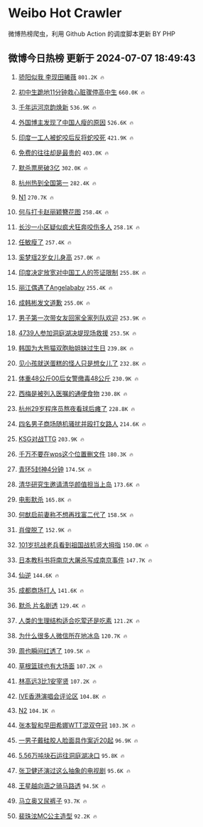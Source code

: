 # Weibo Hot Crawler 



微博热榜爬虫，利用 Github Action 的调度脚本更新 BY PHP 


## 微博今日热榜 更新于 2024-07-07 18:49:43 
1. [骄阳似我 李现田曦薇](https://s.weibo.com/weibo?q=%E9%AA%84%E9%98%B3%E4%BC%BC%E6%88%91%20%E6%9D%8E%E7%8E%B0%E7%94%B0%E6%9B%A6%E8%96%87&t=31&band_rank=1&Refer=top) `801.2K 🔥` 

1. [初中生跪地11分钟救心脏骤停高中生](https://s.weibo.com/weibo?q=%23%E5%88%9D%E4%B8%AD%E7%94%9F%E8%B7%AA%E5%9C%B011%E5%88%86%E9%92%9F%E6%95%91%E5%BF%83%E8%84%8F%E9%AA%A4%E5%81%9C%E9%AB%98%E4%B8%AD%E7%94%9F%23&t=31&band_rank=2&Refer=top) `660.0K 🔥` 

1. [千年运河京韵焕新](https://s.weibo.com/weibo?q=%23%E5%8D%83%E5%B9%B4%E8%BF%90%E6%B2%B3%E4%BA%AC%E9%9F%B5%E7%84%95%E6%96%B0%23&t=31&band_rank=3&Refer=top) `536.9K 🔥` 

1. [外国博主发现了中国人瘦的原因](https://s.weibo.com/weibo?q=%23%E5%A4%96%E5%9B%BD%E5%8D%9A%E4%B8%BB%E5%8F%91%E7%8E%B0%E4%BA%86%E4%B8%AD%E5%9B%BD%E4%BA%BA%E7%98%A6%E7%9A%84%E5%8E%9F%E5%9B%A0%23&t=31&band_rank=4&Refer=top) `526.6K 🔥` 

1. [印度一工人被蛇咬后反将蛇咬死](https://s.weibo.com/weibo?q=%23%E5%8D%B0%E5%BA%A6%E4%B8%80%E5%B7%A5%E4%BA%BA%E8%A2%AB%E8%9B%87%E5%92%AC%E5%90%8E%E5%8F%8D%E5%B0%86%E8%9B%87%E5%92%AC%E6%AD%BB%23&t=31&band_rank=5&Refer=top) `421.9K 🔥` 

1. [免费的往往却是最贵的](https://s.weibo.com/weibo?q=%E5%85%8D%E8%B4%B9%E7%9A%84%E5%BE%80%E5%BE%80%E5%8D%B4%E6%98%AF%E6%9C%80%E8%B4%B5%E7%9A%84&t=31&band_rank=6&Refer=top) `403.0K 🔥` 

1. [默杀票房破3亿](https://s.weibo.com/weibo?q=%23%E9%BB%98%E6%9D%80%E7%A5%A8%E6%88%BF%E7%A0%B43%E4%BA%BF%23&t=31&band_rank=7&Refer=top) `302.0K 🔥` 

1. [杭州热到全国第一](https://s.weibo.com/weibo?q=%23%E6%9D%AD%E5%B7%9E%E7%83%AD%E5%88%B0%E5%85%A8%E5%9B%BD%E7%AC%AC%E4%B8%80%23&t=31&band_rank=8&Refer=top) `282.4K 🔥` 

1. [N1](https://s.weibo.com/weibo?q=N1&t=31&band_rank=9&Refer=top) `270.7K 🔥` 

1. [何与打卡赵丽颖簪花图](https://s.weibo.com/weibo?q=%23%E4%BD%95%E4%B8%8E%E6%89%93%E5%8D%A1%E8%B5%B5%E4%B8%BD%E9%A2%96%E7%B0%AA%E8%8A%B1%E5%9B%BE%23&t=31&band_rank=10&Refer=top) `258.4K 🔥` 

1. [长沙一小区疑似疯犬狂奔咬伤多人](https://s.weibo.com/weibo?q=%23%E9%95%BF%E6%B2%99%E4%B8%80%E5%B0%8F%E5%8C%BA%E7%96%91%E4%BC%BC%E7%96%AF%E7%8A%AC%E7%8B%82%E5%A5%94%E5%92%AC%E4%BC%A4%E5%A4%9A%E4%BA%BA%23&t=31&band_rank=11&Refer=top) `258.1K 🔥` 

1. [任敏瘦了](https://s.weibo.com/weibo?q=%E4%BB%BB%E6%95%8F%E7%98%A6%E4%BA%86&t=31&band_rank=12&Refer=top) `257.4K 🔥` 

1. [奚梦瑶2岁女儿身高](https://s.weibo.com/weibo?q=%23%E5%A5%9A%E6%A2%A6%E7%91%B62%E5%B2%81%E5%A5%B3%E5%84%BF%E8%BA%AB%E9%AB%98%23&t=31&band_rank=13&Refer=top) `257.0K 🔥` 

1. [印度决定放宽对中国工人的签证限制](https://s.weibo.com/weibo?q=%23%E5%8D%B0%E5%BA%A6%E5%86%B3%E5%AE%9A%E6%94%BE%E5%AE%BD%E5%AF%B9%E4%B8%AD%E5%9B%BD%E5%B7%A5%E4%BA%BA%E7%9A%84%E7%AD%BE%E8%AF%81%E9%99%90%E5%88%B6%23&t=31&band_rank=14&Refer=top) `255.8K 🔥` 

1. [丽江偶遇了Angelababy](https://s.weibo.com/weibo?q=%23%E4%B8%BD%E6%B1%9F%E5%81%B6%E9%81%87%E4%BA%86Angelababy%23&t=31&band_rank=15&Refer=top) `255.4K 🔥` 

1. [成韩彬发文道歉](https://s.weibo.com/weibo?q=%23%E6%88%90%E9%9F%A9%E5%BD%AC%E5%8F%91%E6%96%87%E9%81%93%E6%AD%89%23&t=31&band_rank=16&Refer=top) `255.0K 🔥` 

1. [男子第一次带女友回家全家列队欢迎](https://s.weibo.com/weibo?q=%23%E7%94%B7%E5%AD%90%E7%AC%AC%E4%B8%80%E6%AC%A1%E5%B8%A6%E5%A5%B3%E5%8F%8B%E5%9B%9E%E5%AE%B6%E5%85%A8%E5%AE%B6%E5%88%97%E9%98%9F%E6%AC%A2%E8%BF%8E%23&t=31&band_rank=17&Refer=top) `253.9K 🔥` 

1. [4739人参加洞庭湖决堤现场救援](https://s.weibo.com/weibo?q=%234739%E4%BA%BA%E5%8F%82%E5%8A%A0%E6%B4%9E%E5%BA%AD%E6%B9%96%E5%86%B3%E5%A0%A4%E7%8E%B0%E5%9C%BA%E6%95%91%E6%8F%B4%23&t=31&band_rank=18&Refer=top) `253.5K 🔥` 

1. [韩国为大熊猫双胞胎姐妹过生日](https://s.weibo.com/weibo?q=%23%E9%9F%A9%E5%9B%BD%E4%B8%BA%E5%A4%A7%E7%86%8A%E7%8C%AB%E5%8F%8C%E8%83%9E%E8%83%8E%E5%A7%90%E5%A6%B9%E8%BF%87%E7%94%9F%E6%97%A5%23&t=31&band_rank=19&Refer=top) `239.8K 🔥` 

1. [见小孩就送蛋糕的怪人只是想女儿了](https://s.weibo.com/weibo?q=%23%E8%A7%81%E5%B0%8F%E5%AD%A9%E5%B0%B1%E9%80%81%E8%9B%8B%E7%B3%95%E7%9A%84%E6%80%AA%E4%BA%BA%E5%8F%AA%E6%98%AF%E6%83%B3%E5%A5%B3%E5%84%BF%E4%BA%86%23&t=31&band_rank=20&Refer=top) `232.8K 🔥` 

1. [体重48公斤00后女警缴毒48公斤](https://s.weibo.com/weibo?q=%23%E4%BD%93%E9%87%8D48%E5%85%AC%E6%96%A400%E5%90%8E%E5%A5%B3%E8%AD%A6%E7%BC%B4%E6%AF%9248%E5%85%AC%E6%96%A4%23&t=31&band_rank=21&Refer=top) `230.9K 🔥` 

1. [西梅是被列入医嘱的通便食物](https://s.weibo.com/weibo?q=%23%E8%A5%BF%E6%A2%85%E6%98%AF%E8%A2%AB%E5%88%97%E5%85%A5%E5%8C%BB%E5%98%B1%E7%9A%84%E9%80%9A%E4%BE%BF%E9%A3%9F%E7%89%A9%23&t=31&band_rank=22&Refer=top) `230.8K 🔥` 

1. [杭州29岁程序员熬夜看球后瘫了](https://s.weibo.com/weibo?q=%23%E6%9D%AD%E5%B7%9E29%E5%B2%81%E7%A8%8B%E5%BA%8F%E5%91%98%E7%86%AC%E5%A4%9C%E7%9C%8B%E7%90%83%E5%90%8E%E7%98%AB%E4%BA%86%23&t=31&band_rank=23&Refer=top) `228.8K 🔥` 

1. [四名男子商场随机骚扰并殴打女路人](https://s.weibo.com/weibo?q=%23%E5%9B%9B%E5%90%8D%E7%94%B7%E5%AD%90%E5%95%86%E5%9C%BA%E9%9A%8F%E6%9C%BA%E9%AA%9A%E6%89%B0%E5%B9%B6%E6%AE%B4%E6%89%93%E5%A5%B3%E8%B7%AF%E4%BA%BA%23&t=31&band_rank=24&Refer=top) `214.6K 🔥` 

1. [KSG对战TTG](https://s.weibo.com/weibo?q=%23KSG%E5%AF%B9%E6%88%98TTG%23&t=31&band_rank=25&Refer=top) `203.9K 🔥` 

1. [千万不要在wps这个位置删文件](https://s.weibo.com/weibo?q=%23%E5%8D%83%E4%B8%87%E4%B8%8D%E8%A6%81%E5%9C%A8wps%E8%BF%99%E4%B8%AA%E4%BD%8D%E7%BD%AE%E5%88%A0%E6%96%87%E4%BB%B6%23&t=31&band_rank=26&Refer=top) `180.3K 🔥` 

1. [青环5封神4分钟](https://s.weibo.com/weibo?q=%23%E9%9D%92%E7%8E%AF5%E5%B0%81%E7%A5%9E4%E5%88%86%E9%92%9F%23&t=31&band_rank=27&Refer=top) `174.5K 🔥` 

1. [清华研究生邀请清华颜值担当上岛](https://s.weibo.com/weibo?q=%23%E6%B8%85%E5%8D%8E%E7%A0%94%E7%A9%B6%E7%94%9F%E9%82%80%E8%AF%B7%E6%B8%85%E5%8D%8E%E9%A2%9C%E5%80%BC%E6%8B%85%E5%BD%93%E4%B8%8A%E5%B2%9B%23&t=31&band_rank=28&Refer=top) `173.6K 🔥` 

1. [电影默杀](https://s.weibo.com/weibo?q=%E7%94%B5%E5%BD%B1%E9%BB%98%E6%9D%80&t=31&band_rank=29&Refer=top) `165.8K 🔥` 

1. [何猷启前妻称不想再找富二代了](https://s.weibo.com/weibo?q=%23%E4%BD%95%E7%8C%B7%E5%90%AF%E5%89%8D%E5%A6%BB%E7%A7%B0%E4%B8%8D%E6%83%B3%E5%86%8D%E6%89%BE%E5%AF%8C%E4%BA%8C%E4%BB%A3%E4%BA%86%23&t=31&band_rank=30&Refer=top) `158.5K 🔥` 

1. [肖俊脱了](https://s.weibo.com/weibo?q=%23%E8%82%96%E4%BF%8A%E8%84%B1%E4%BA%86%23&t=31&band_rank=31&Refer=top) `152.9K 🔥` 

1. [101岁抗战老兵看到祖国战机竖大拇指](https://s.weibo.com/weibo?q=%23101%E5%B2%81%E6%8A%97%E6%88%98%E8%80%81%E5%85%B5%E7%9C%8B%E5%88%B0%E7%A5%96%E5%9B%BD%E6%88%98%E6%9C%BA%E7%AB%96%E5%A4%A7%E6%8B%87%E6%8C%87%23&t=31&band_rank=32&Refer=top) `150.0K 🔥` 

1. [日本教科书将南京大屠杀写成南京事件](https://s.weibo.com/weibo?q=%23%E6%97%A5%E6%9C%AC%E6%95%99%E7%A7%91%E4%B9%A6%E5%B0%86%E5%8D%97%E4%BA%AC%E5%A4%A7%E5%B1%A0%E6%9D%80%E5%86%99%E6%88%90%E5%8D%97%E4%BA%AC%E4%BA%8B%E4%BB%B6%23&t=31&band_rank=33&Refer=top) `147.7K 🔥` 

1. [仙逆](https://s.weibo.com/weibo?q=%E4%BB%99%E9%80%86&t=31&band_rank=34&Refer=top) `144.6K 🔥` 

1. [成都商场打人](https://s.weibo.com/weibo?q=%23%E6%88%90%E9%83%BD%E5%95%86%E5%9C%BA%E6%89%93%E4%BA%BA%23&t=31&band_rank=35&Refer=top) `141.6K 🔥` 

1. [默杀 片名剧透](https://s.weibo.com/weibo?q=%E9%BB%98%E6%9D%80%20%E7%89%87%E5%90%8D%E5%89%A7%E9%80%8F&t=31&band_rank=36&Refer=top) `129.4K 🔥` 

1. [人类的生理结构适合吃荤还是吃素](https://s.weibo.com/weibo?q=%23%E4%BA%BA%E7%B1%BB%E7%9A%84%E7%94%9F%E7%90%86%E7%BB%93%E6%9E%84%E9%80%82%E5%90%88%E5%90%83%E8%8D%A4%E8%BF%98%E6%98%AF%E5%90%83%E7%B4%A0%23&t=31&band_rank=37&Refer=top) `121.2K 🔥` 

1. [为什么很多人微信所在地冰岛](https://s.weibo.com/weibo?q=%23%E4%B8%BA%E4%BB%80%E4%B9%88%E5%BE%88%E5%A4%9A%E4%BA%BA%E5%BE%AE%E4%BF%A1%E6%89%80%E5%9C%A8%E5%9C%B0%E5%86%B0%E5%B2%9B%23&t=31&band_rank=38&Refer=top) `120.7K 🔥` 

1. [周也瞬间红透了](https://s.weibo.com/weibo?q=%23%E5%91%A8%E4%B9%9F%E7%9E%AC%E9%97%B4%E7%BA%A2%E9%80%8F%E4%BA%86%23&t=31&band_rank=39&Refer=top) `109.5K 🔥` 

1. [草根篮球也有大场面](https://s.weibo.com/weibo?q=%23%E8%8D%89%E6%A0%B9%E7%AF%AE%E7%90%83%E4%B9%9F%E6%9C%89%E5%A4%A7%E5%9C%BA%E9%9D%A2%23&t=31&band_rank=40&Refer=top) `107.2K 🔥` 

1. [林高远3比1安宰贤](https://s.weibo.com/weibo?q=%23%E6%9E%97%E9%AB%98%E8%BF%9C3%E6%AF%941%E5%AE%89%E5%AE%B0%E8%B4%A4%23&t=31&band_rank=41&Refer=top) `107.2K 🔥` 

1. [IVE香港演唱会评论区](https://s.weibo.com/weibo?q=%23IVE%E9%A6%99%E6%B8%AF%E6%BC%94%E5%94%B1%E4%BC%9A%E8%AF%84%E8%AE%BA%E5%8C%BA%23&t=31&band_rank=42&Refer=top) `104.8K 🔥` 

1. [N2](https://s.weibo.com/weibo?q=N2&t=31&band_rank=43&Refer=top) `104.1K 🔥` 

1. [张本智和早田希娜WTT混双夺冠](https://s.weibo.com/weibo?q=%23%E5%BC%A0%E6%9C%AC%E6%99%BA%E5%92%8C%E6%97%A9%E7%94%B0%E5%B8%8C%E5%A8%9CWTT%E6%B7%B7%E5%8F%8C%E5%A4%BA%E5%86%A0%23&t=31&band_rank=44&Refer=top) `103.3K 🔥` 

1. [一男子戴硅胶人脸面具作案近20起](https://s.weibo.com/weibo?q=%23%E4%B8%80%E7%94%B7%E5%AD%90%E6%88%B4%E7%A1%85%E8%83%B6%E4%BA%BA%E8%84%B8%E9%9D%A2%E5%85%B7%E4%BD%9C%E6%A1%88%E8%BF%9120%E8%B5%B7%23&t=31&band_rank=45&Refer=top) `96.9K 🔥` 

1. [5.56万吨块石运往洞庭湖决口](https://s.weibo.com/weibo?q=%235.56%E4%B8%87%E5%90%A8%E5%9D%97%E7%9F%B3%E8%BF%90%E5%BE%80%E6%B4%9E%E5%BA%AD%E6%B9%96%E5%86%B3%E5%8F%A3%23&t=31&band_rank=46&Refer=top) `95.8K 🔥` 

1. [张卫健还演过这么抽象的电视剧](https://s.weibo.com/weibo?q=%23%E5%BC%A0%E5%8D%AB%E5%81%A5%E8%BF%98%E6%BC%94%E8%BF%87%E8%BF%99%E4%B9%88%E6%8A%BD%E8%B1%A1%E7%9A%84%E7%94%B5%E8%A7%86%E5%89%A7%23&t=31&band_rank=47&Refer=top) `95.6K 🔥` 

1. [王星越向涵之骑马路透](https://s.weibo.com/weibo?q=%23%E7%8E%8B%E6%98%9F%E8%B6%8A%E5%90%91%E6%B6%B5%E4%B9%8B%E9%AA%91%E9%A9%AC%E8%B7%AF%E9%80%8F%23&t=31&band_rank=48&Refer=top) `94.5K 🔥` 

1. [马立奥又尿裤子](https://s.weibo.com/weibo?q=%23%E9%A9%AC%E7%AB%8B%E5%A5%A5%E5%8F%88%E5%B0%BF%E8%A3%A4%E5%AD%90%23&t=31&band_rank=49&Refer=top) `93.7K 🔥` 

1. [裴珠泫MC公主造型](https://s.weibo.com/weibo?q=%23%E8%A3%B4%E7%8F%A0%E6%B3%ABMC%E5%85%AC%E4%B8%BB%E9%80%A0%E5%9E%8B%23&t=31&band_rank=50&Refer=top) `92.2K 🔥` 

